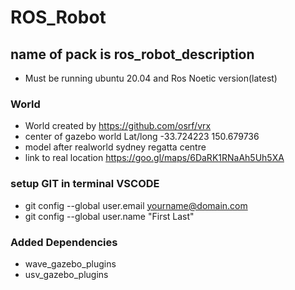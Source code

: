 # ROS_Robot
## name of pack is ros_robot_description
  - Must be running ubuntu 20.04 and Ros Noetic version(latest)

### World 
  - World created by https://github.com/osrf/vrx 
  - center of gazebo world Lat/long -33.724223 150.679736 
  - model after realworld sydney regatta centre
  - link to real location https://goo.gl/maps/6DaRK1RNaAh5Uh5XA 

### setup GIT in terminal VSCODE
  - git config --global user.email yourname@domain.com
  - git config --global user.name "First Last"

### Added Dependencies
  - wave_gazebo_plugins
  - usv_gazebo_plugins


